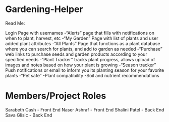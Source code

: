 # Gardening-Helper
Read Me:

Login Page with usernames
-“Alerts” page that fills with notifications on when to plant, harvest, etc
-“My Garden” Page with list of plants and user added plant attributes
-“All Plants” Page that functions as a plant database where you can search for plants, and add to garden as needed
-“Purchase” web links to purchase seeds and garden products according to your specified needs
-“Plant Tracker” tracks plant progress, allows upload of images and notes based on how your plant is growing
-“Season tracker” Push notifications or email to inform you its planting season for your favorite plants
-“Pet safe”
-Plant compatibility
-Soil and nutrient recommendations 

# Members/Project Roles
Sarabeth Cash - Front End
Naser Ashraf - Front End
Shalini Patel - Back End
Sava Glisic - Back End
